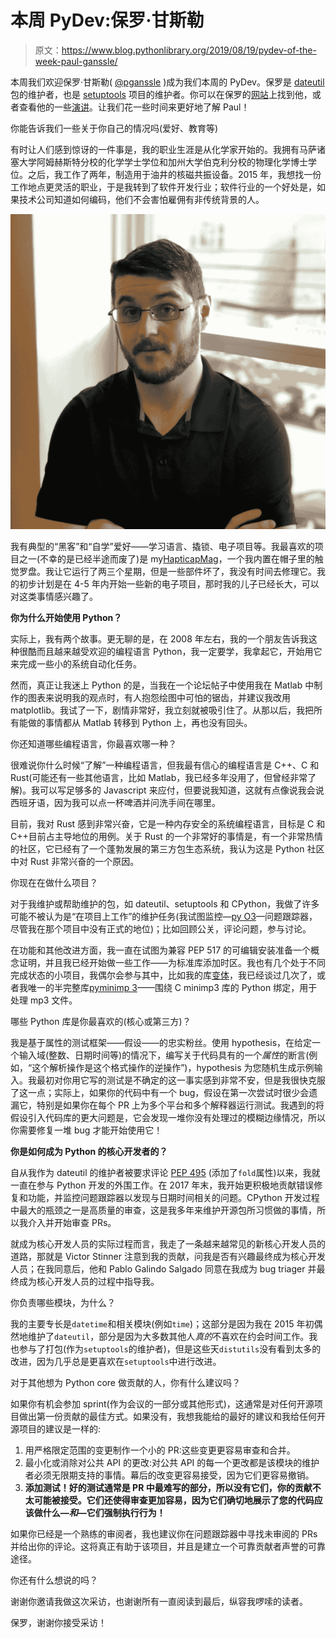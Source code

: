 # 本周 PyDev:保罗·甘斯勒

> 原文：<https://www.blog.pythonlibrary.org/2019/08/19/pydev-of-the-week-paul-ganssle/>

本周我们欢迎保罗·甘斯勒( [@pganssle](https://twitter.com/pganssle) )成为我们本周的 PyDev。保罗是 [dateutil](https://dateutil.readthedocs.io/en/stable/) 包的维护者，也是 [setuptools](https://setuptools.readthedocs.io/en/latest/) 项目的维护者。你可以在保罗的[网站](https://ganssle.io/)上找到他，或者查看他的一些[演讲](https://ganssle.io/talks/)。让我们花一些时间来更好地了解 Paul！

你能告诉我们一些关于你自己的情况吗(爱好、教育等)

有时让人们感到惊讶的一件事是，我的职业生涯是从化学家开始的。我拥有马萨诸塞大学阿姆赫斯特分校的化学学士学位和加州大学伯克利分校的物理化学博士学位。之后，我工作了两年，制造用于油井的核磁共振设备。2015 年，我想找一份工作地点更灵活的职业，于是我转到了软件开发行业；软件行业的一个好处是，如果技术公司知道如何编码，他们不会害怕雇佣有非传统背景的人。

[![Paul Ganssle](img/74b7023115b19dc3e1b3cd01d3fc6d44.png)]( )

我有典型的“黑客”和“自学”爱好——学习语言、撬锁、电子项目等。我最喜欢的项目之一(不幸的是已经半途而废了)是 my[HapticapMag](https://pganssle.github.io/HaptiCap/)，一个我内置在帽子里的触觉罗盘。我让它运行了两三个星期，但是一些部件坏了，我没有时间去修理它。我的初步计划是在 4-5 年内开始一些新的电子项目，那时我的儿子已经长大，可以对这类事情感兴趣了。

**你为什么开始使用 Python？**

实际上，我有两个故事。更无聊的是，在 2008 年左右，我的一个朋友告诉我这种很酷而且越来越受欢迎的编程语言 Python，我一定要学，我拿起它，开始用它来完成一些小的系统自动化任务。

然而，真正让我迷上 Python 的是，当我在一个论坛帖子中使用我在 Matlab 中制作的图表来说明我的观点时，有人抱怨绘图中可怕的锯齿，并建议我改用 matplotlib。我试了一下，剧情非常好，我立刻就被吸引住了。从那以后，我把所有能做的事情都从 Matlab 转移到 Python 上，再也没有回头。

你还知道哪些编程语言，你最喜欢哪一种？

很难说你什么时候“了解”一种编程语言，但我最有信心的编程语言是 C++、C 和 Rust(可能还有一些其他语言，比如 Matlab，我已经多年没用了，但曾经非常了解)。我可以写足够多的 Javascript 来应付，但要说我知道，这就有点像说我会说西班牙语，因为我可以点一杯啤酒并问洗手间在哪里。

目前，我对 Rust 感到非常兴奋，它是一种内存安全的系统编程语言，目标是 C 和 C++目前占主导地位的用例。关于 Rust 的一个非常好的事情是，有一个非常热情的社区，它已经有了一个蓬勃发展的第三方包生态系统，我认为这是 Python 社区中对 Rust 非常兴奋的一个原因。

你现在在做什么项目？

对于我维护或帮助维护的包，如 dateutil、setuptools 和 CPython，我做了许多可能不被认为是“在项目上工作”的维护任务(我试图监控—[py O3](https://github.com/pyo3/pyo3)—问题跟踪器，尽管我在那个项目中没有正式的地位)；比如回顾公关，评论问题，参与讨论。

在功能和其他改进方面，我一直在试图为兼容 PEP 517 的可编辑安装准备一个概念证明，并且我已经开始做一些工作——为标准库添加时区。我也有几个处于不同完成状态的小项目，我偶尔会参与其中，比如我的库[变体](https://github.com/python-variants/variants)，我已经谈过几次了，或者我唯一的半完整库[pyminimp 3](https://github.com/pyminimp3/pyminimp3)——围绕 C minimp3 库的 Python 绑定，用于处理 mp3 文件。

哪些 Python 库是你最喜欢的(核心或第三方)？

我是基于属性的测试框架——假设——的忠实粉丝。使用 hypothesis，在给定一个输入域(整数、日期时间等)的情况下，编写关于代码具有的一个*属性*的断言(例如，“这个解析操作是这个格式操作的逆操作”)，hypothesis 为您随机生成示例输入。我最初对你用它写的测试是不确定的这一事实感到非常不安，但是我很快克服了这一点；实际上，如果你的代码中有一个 bug，假设在第一次尝试时很少会遗漏它，特别是如果你在每个 PR 上为多个平台和多个解释器运行测试。我遇到的将假设引入代码库的更大问题是，它会发现一堆你没有处理过的模糊边缘情况，所以你需要修复一堆 bug 才能开始使用它！

**你是如何成为 Python 的核心开发者的？**

自从我作为 dateutil 的维护者被要求评论 [PEP 495](https://www.python.org/dev/peps/pep-0495/) (添加了`fold`属性)以来，我就一直在参与 Python 开发的外围工作。在 2017 年末，我开始更积极地贡献错误修复和功能，并监控问题跟踪器以发现与日期时间相关的问题。CPython 开发过程中最大的瓶颈之一是高质量的审查，这是我多年来维护开源包所习惯做的事情，所以我介入并开始审查 PRs。

就成为核心开发人员的实际过程而言，我走了一条越来越常见的新核心开发人员的道路，那就是 Victor Stinner 注意到我的贡献，问我是否有兴趣最终成为核心开发人员；在我同意后，他和 Pablo Galindo Salgado 同意在我成为 bug triager 并最终成为核心开发人员的过程中指导我。

你负责哪些模块，为什么？

我的主要专长是`datetime`和相关模块(例如`time`)；这部分是因为我在 2015 年初偶然地维护了`dateutil`，部分是因为大多数其他人*真的*不喜欢在约会时间工作。我也参与了打包(作为`setuptools`的维护者)，但是这些天`distutils`没有看到太多的改进，因为几乎总是更喜欢在`setuptools`中进行改进。

对于其他想为 Python core 做贡献的人，你有什么建议吗？

如果你有机会参加 sprint(作为会议的一部分或其他形式)，这通常是对任何开源项目做出第一份贡献的最佳方式。如果没有，我想我能给的最好的建议和我给任何开源项目的建议是一样的:

1.  用严格限定范围的变更制作一个小的 PR:这些变更更容易审查和合并。
2.  最小化或消除对公共 API 的更改:对公共 API 的每一个更改都是该模块的维护者必须无限期支持的事情。幕后的改变更容易接受，因为它们更容易撤销。
3.  **添加测试！好的测试通常是 PR 中最难写的部分，所以没有它们，你的贡献不太可能被接受。它们还使得审查更加容易，因为它们确切地展示了您的代码应该做什么—*和*—它们强制执行行为！**

如果你已经是一个熟练的审阅者，我也建议你在问题跟踪器中寻找未审阅的 PRs 并给出你的评论。这将真正有助于该项目，并且是建立一个可靠贡献者声誉的可靠途径。

你还有什么想说的吗？

谢谢你邀请我做这次采访，也谢谢所有一直阅读到最后，纵容我啰嗦的读者。

保罗，谢谢你接受采访！